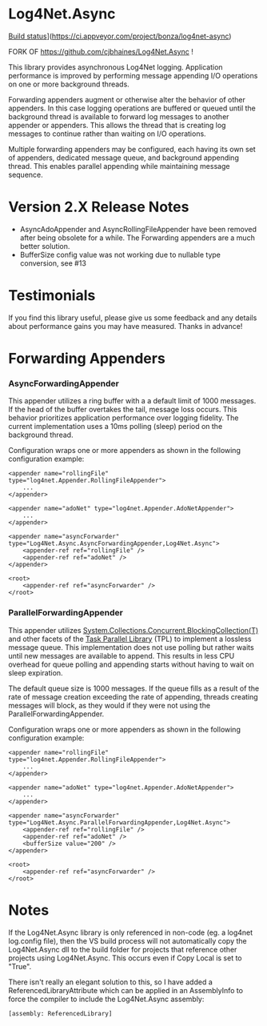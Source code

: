 Log4Net.Async
=============

[Build status](https://ci.appveyor.com/api/projects/status/meh8bsw7y3ke6abb?svg=true)](https://ci.appveyor.com/project/bonza/log4net-async)

FORK OF https://github.com/cjbhaines/Log4Net.Async !

This library provides asynchronous Log4Net logging.  Application performance is improved by performing message appending I/O operations on one or more background threads.

Forwarding appenders augment or otherwise alter the behavior of other appenders.  In this case logging operations are buffered or queued until the background thread is available to forward log messages to another appender or appenders.  This allows the thread that is creating log messages to continue rather than waiting on I/O operations.   

Multiple forwarding appenders may be configured, each having its own set of appenders, dedicated message queue, and background appending thread.  This enables parallel appending while maintaining message sequence.

Version 2.X Release Notes
=============

- AsyncAdoAppender and AsyncRollingFileAppender have been removed after being obsolete for a while. The Forwarding appenders are a much better solution.
- BufferSize config value was not working due to nullable type conversion, see #13  

Testimonials 
=============
If you find this library useful, please give us some feedback and any details about performance gains you may have measured. Thanks in advance!


Forwarding Appenders
=============

### AsyncForwardingAppender

This appender utilizes a ring buffer with a a default limit of 1000 messages.  If the head of the buffer overtakes the tail, message loss occurs.  This behavior prioritizes application performance over logging fidelity.  The current implementation uses a 10ms polling (sleep) period on the background thread.

Configuration wraps one or more appenders as shown in the following configuration example:

	<appender name="rollingFile" type="log4net.Appender.RollingFileAppender">
		...
	</appender>
	
	<appender name="adoNet" type="log4net.Appender.AdoNetAppender">
		...
	</appender>
	
	<appender name="asyncForwarder" type="Log4Net.Async.AsyncForwardingAppender,Log4Net.Async">
		<appender-ref ref="rollingFile" />
		<appender-ref ref="adoNet" />
	</appender>

	<root>
		<appender-ref ref="asyncForwarder" />
	</root>

### ParallelForwardingAppender

This appender utilizes [System.Collections.Concurrent.BlockingCollection(T)](http://msdn.microsoft.com/en-us/library/dd267312(v=vs.100).aspx) and other facets of the [Task Parallel  Library](http://msdn.microsoft.com/en-us/library/dd460717(v=vs.100).aspx) (TPL) to implement a lossless message queue.  This implementation does not use polling but rather waits until new messages are available to append.  This results in less CPU overhead for queue polling and appending starts without having to wait on sleep expiration.

The default queue size is 1000 messages.  If the queue fills as a result of the rate of message creation exceeding the rate of appending, threads creating messages will block, as they would if they were not using the ParallelForwardingAppender.  

Configuration wraps one or more appenders as shown in the following configuration example:

	<appender name="rollingFile" type="log4net.Appender.RollingFileAppender">
		...
	</appender>
	
	<appender name="adoNet" type="log4net.Appender.AdoNetAppender">
		...
	</appender>
	
	<appender name="asyncForwarder" type="Log4Net.Async.ParallelForwardingAppender,Log4Net.Async">
		<appender-ref ref="rollingFile" />
		<appender-ref ref="adoNet" />
		<bufferSize value="200" />
	</appender>

	<root>
		<appender-ref ref="asyncForwarder" />
	</root>
  

Notes
=============
If the Log4Net.Async library is only referenced in non-code (eg. a log4net log.config file), then the VS build process will not automatically copy the Log4Net.Async dll to the build folder for projects that reference other projects using Log4Net.Async. This occurs even if Copy Local is set to "True".

There isn't really an elegant solution to this, so I have added a ReferencedLibraryAttribute which can be applied in an AssemblyInfo to force the compiler to include the Log4Net.Async assembly:

	[assembly: ReferencedLibrary]
